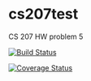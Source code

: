 # cs207test
CS 207 HW problem 5

[![Build Status](https://travis-ci.org/kailas-amin/cs207test.svg?branch=master)](https://travis-ci.org/kailas-amin/cs207test.svg?branch=master)

[![Coverage Status](https://codecov.io/gh/kailas-amin/cs207test/branch/master/graph/badge.svg)](https://codecov.io/gh/kailas-amin/cs207test)
